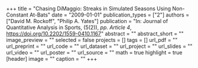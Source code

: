 +++
title = "Chasing DiMaggio: Streaks in Simulated Seasons Using Non-Constant At-Bats"
date = "2009-01-01"
publication_types = ["2"]
authors = ["David M. Rockoff", "Philip A. Yates"]
publication = "In: Journal of Quantitative Analysis in Sports, (5(2)), _pp. Article 4_, https://doi.org/10.2202/1559-0410.1167"
abstract = ""
abstract_short = ""
image_preview = ""
selected = false
projects = []
tags = []
url_pdf = ""
url_preprint = ""
url_code = ""
url_dataset = ""
url_project = ""
url_slides = ""
url_video = ""
url_poster = ""
url_source = ""
math = true
highlight = true
[header]
image = ""
caption = ""
+++

